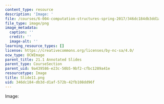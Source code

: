```yaml
---
content_type: resource
description: 'Image: '
file: /courses/6-004-computation-structures-spring-2017/346dc184db3dd1af572b42fb108dd96f_Slide11.png
file_type: image/png
image_metadata:
  caption: ''
  credit: ''
  image-alt: ''
learning_resource_types: []
license: https://creativecommons.org/licenses/by-nc-sa/4.0/
ocw_type: OCWImage
parent_title: 21.1 Annotated Slides
parent_type: CourseSection
parent_uid: 9a439586-e23c-50b5-9bf2-cfbc1289a41e
resourcetype: Image
title: Slide11.png
uid: 346dc184-db3d-d1af-572b-42fb108dd96f
---
```

Image: 